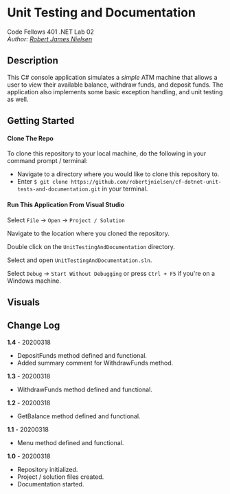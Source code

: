 # Unit Testing and Documentation
Code Fellows 401 .NET Lab 02  
_Author: [Robert James Nielsen](https://github.com/robertjnielsen)_

## Description

This C# console application simulates a _simple_ ATM machine that allows a user to view their available balance, withdraw funds, and deposit funds. The application also implements some basic exception handling, and unit testing as well.

## Getting Started

#### Clone The Repo

To clone this repository to your local machine, do the following in your command prompt / terminal:
- Navigate to a directory where you would like to clone this repository to.
- Enter `$ git clone https://github.com/robertjnielsen/cf-dotnet-unit-tests-and-documentation.git` in your terminal.

#### Run This Application From Visual Studio

Select `File` -> `Open` -> `Project / Solution`

Navigate to the location where you cloned the repository.

Double click on the `UnitTestingAndDocumentation` directory.

Select and open `UnitTestingAndDocumentation.sln`.

Select `Debug` -> `Start Without Debugging` or press `Ctrl + F5` if you're on a Windows machine.

## Visuals

## Change Log

**1.4** - 20200318
- DepositFunds method defined and functional.
- Added summary comment for WithdrawFunds method.

**1.3** - 20200318
- WithdrawFunds method defined and functional.

**1.2** - 20200318
- GetBalance method defined and functional.

**1.1** - 20200318
- Menu method defined and functional.

**1.0** - 20200318
- Repository initialized.
- Project / solution files created.
- Documentation started.